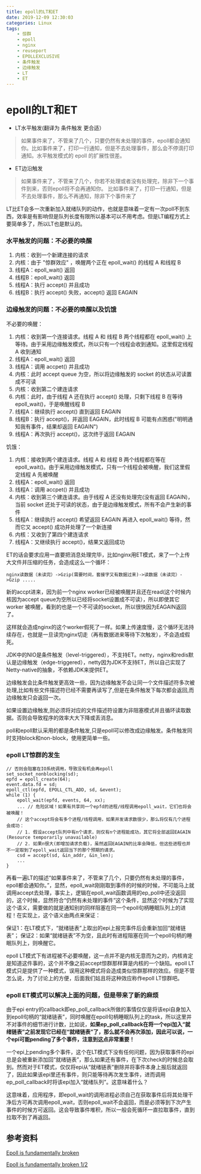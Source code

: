 ```yaml
---
title: epoll的LT和ET
date: 2019-12-09 12:30:03
categories: Linux
tags:
    - 惊群
    - epoll
    - nginx
    - reuseport
    - EPOLLEXCLUSIVE
    - 条件触发
    - 边缘触发
    - LT
    - ET
---
```


# epoll的LT和ET

- LT水平触发(翻译为 条件触发 更合适） 
>	如果事件来了，不管来了几个，只要仍然有未处理的事件，epoll都会通知你。比如事件来了，打印一行通知，但是不去处理事件，那么会不停滴打印通知。水平触发模式的 epoll 的扩展性很差。

- ET边沿触发 
>
>   如果事件来了，不管来了几个，你若不处理或者没有处理完，除非下一个事件到来，否则epoll将不会再通知你。 比如事件来了，打印一行通知，但是不去处理事件，那么不再通知，除非下个事件来了

LT比ET会多一次重新加入就绪队列的动作，也就是意味着一定有一次poll不到东西，效率是有影响但是队列长度有限所以基本可以不用考虑。但是LT编程方式上要简单多了，所以LT也是默认的。

### 水平触发的问题：不必要的唤醒

1. 内核：收到一个新建连接的请求
2. 内核：由于 "惊群效应" ，唤醒两个正在 epoll_wait() 的线程 A 和线程 B
3. 线程A：epoll_wait() 返回
4. 线程B：epoll_wait() 返回
5. 线程A：执行 accept() 并且成功
6. 线程B：执行 accept() 失败，accept() 返回 EAGAIN

### 边缘触发的问题：不必要的唤醒以及饥饿

不必要的唤醒：

1. 内核：收到第一个连接请求。线程 A 和 线程 B 两个线程都在 epoll_wait() 上等待。由于采用边缘触发模式，所以只有一个线程会收到通知。这里假定线程 A 收到通知
2. 线程A：epoll_wait() 返回
3. 线程A：调用 accpet() 并且成功
4. 内核：此时 accept queue 为空，所以将边缘触发的 socket 的状态从可读置成不可读
5. 内核：收到第二个建连请求
6. 内核：此时，由于线程 A 还在执行 accept() 处理，只剩下线程 B 在等待 epoll_wait()，于是唤醒线程 B
7. 线程A：继续执行 accept() 直到返回 EAGAIN
8. 线程B：执行 accept()，并返回 EAGAIN，此时线程 B 可能有点困惑("明明通知我有事件，结果却返回 EAGAIN")
9. 线程A：再次执行 accept()，这次终于返回 EAGAIN

饥饿：

1. 内核：接收到两个建连请求。线程 A 和 线程 B 两个线程都在等在 epoll_wait()。由于采用边缘触发模式，只有一个线程会被唤醒，我们这里假定线程 A 先被唤醒
2. 线程A：epoll_wait() 返回
3. 线程A：调用 accpet() 并且成功
4. 内核：收到第三个建连请求。由于线程 A 还没有处理完(没有返回 EAGAIN)，当前 socket 还处于可读的状态，由于是边缘触发模式，所有不会产生新的事件
5. 线程A：继续执行 accept() 希望返回 EAGAIN 再进入 epoll_wait() 等待，然而它又 accept() 成功并处理了一个新连接
6. 内核：又收到了第四个建连请求
7. 线程A：又继续执行 accept()，结果又返回成功


ET的话会要求应用一直要把消息处理完毕，比如nginx用ET模式，来了一个上传大文件并压缩的任务，会造成这么一个循环：

	nginx读数据（未读完）->Gzip(需要时间，套接字又有数据过来)->读数据（未读完）->Gzip .....

新的accpt进来，因为前一个nginx worker已经被唤醒并且还在read(这个时候内核因为accept queue为空所以已经将socket设置成不可读），所以即使其它worker 被唤醒，看到的也是一个不可读的socket，所以很快因为EAGAIN返回了。

这样就会造成nginx的这个worker假死了一样。如果上传速度慢，这个循环无法持续存在，也就是一旦读完nginx切走（再有数据进来等待下次触发），不会造成假死。

JDK中的NIO是条件触发（level-triggered），不支持ET。netty，nginx和redis默认是边缘触发（edge-triggered），netty因为JDK不支持ET，所以自己实现了Netty-native的抽象，不依赖JDK来提供ET。

边缘触发会比条件触发更高效一些，因为边缘触发不会让同一个文件描述符多次被处理,比如有些文件描述符已经不需要再读写了,但是在条件触发下每次都会返回,而边缘触发只会返回一次。

如果设置边缘触发,则必须将对应的文件描述符设置为非阻塞模式并且循环读取数据。否则会导致程序的效率大大下降或丢消息。

poll和epoll默认采用的都是条件触发,只是epoll可以修改成边缘触发。条件触发同时支持block和non-block，使用更简单一些。

### epoll LT惊群的发生

	// 否则会阻塞在IO系统调用，导致没有机会再epoll
	set_socket_nonblocking(sd);
	epfd = epoll_create(64);
	event.data.fd = sd;
	epoll_ctl(epfd, EPOLL_CTL_ADD, sd, &event);
	while (1) {
	    epoll_wait(epfd, events, 64, xx);
	    ... // 危险区域！如果有共享同一个epfd的进程/线程调用epoll_wait，它们也将会被唤醒！
	    // 这个accept将会有多个进程/线程调用，如果并发请求数很少，那么将仅有几个进程会成功：
	    // 1. 假设accept队列中有n个请求，则仅有n个进程能成功，其它将全部返回EAGAIN (Resource temporarily unavailable)
	    // 2. 如果n很大(即增加请求负载)，虽然返回EAGAIN的比率会降低，但这些进程也并不一定取到了epoll_wait返回当下的那个预期的请求。
	    csd = accept(sd, &in_addr, &in_len); 
	    ...
	}

再看一遍LT的描述“如果事件来了，不管来了几个，只要仍然有未处理的事件，epoll都会通知你。”，显然，epoll_wait刚刚取到事件的时候的时候，不可能马上就调用accept去处理，事实上，逻辑在epoll_wait函数调用的ep_poll中还没返回的，这个时候，显然符合“仍然有未处理的事件”这个条件，显然这个时候为了实现这个语义，需要做的就是通知别的同样阻塞在同一个epoll句柄睡眠队列上的进程！在实现上，这个语义由两点来保证：

保证1：在LT模式下，“就绪链表”上取出的epi上报完事件后会重新加回“就绪链表”；
保证2：如果“就绪链表”不为空，且此时有进程阻塞在同一个epoll句柄的睡眠队列上，则唤醒它。

epoll LT模式下有进程被不必要唤醒，这一点并不是内核无意而为之的，内核肯定是知道这件事的，这个并不像之前accept惊群那样算是内核的一个缺陷。epoll LT模式只是提供了一种模式，误用这种模式将会造成类似惊群那样的效应。但是不管怎么说，为了讨论上的方便，后面我们姑且将这种效应称作epoll LT惊群吧。

### epoll ET模式可以解决上面的问题，但是带来了新的麻烦

由于epi entry的callback即ep_poll_callback所做的事情仅仅是将该epi自身加入到epoll句柄的“就绪链表”，同时唤醒在epoll句柄睡眠队列上的task，所以这里并不对事件的细节进行计数，比如说，**如果ep_poll_callback在将一个epi加入“就绪链表”之前发现它已经在“就绪链表”了，那么就不会再次添加，因此可以说，一个epi可能pending了多个事件，注意到这点非常重要！**

一个epi上pending多个事件，这个在LT模式下没有任何问题，因为获取事件的epi总是会被重新添加回“就绪链表”，那么如果还有事件，在下次check的时候总会取到。然而对于ET模式，仅仅将epi从“就绪链表”删除并将事件本身上报后就返回了，因此如果该epi里还有事件，则只能等待再次发生事件，进而调用ep_poll_callback时将该epi加入“就绪队列”。这意味着什么？

这意味着，应用程序，即epoll_wait的调用进程必须自己在获取事件后将其处理干净后方可再次调用epoll_wait，否则epoll_wait不会返回，而是必须等到下次产生事件的时候方可返回。这会导致事件堆积，所以一般会死循环一直拉取事件，直到拉取不到了再返回。


## 参考资料

[Epoll is fundamentally broken](https://www.atatech.org/articles/157349) 

[Epoll is fundamentally broken 1/2](https://idea.popcount.org/2017-02-20-epoll-is-fundamentally-broken-12) 